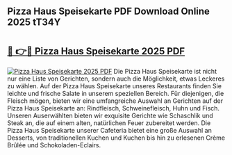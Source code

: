 ## Pizza Haus Speisekarte PDF Download Online 2025 tT34Y

# <h2><a href="http://gcc5u5.nevu.top/?p=Pizza+Haus+Speisekarte">🔗 👉🔴 Pizza Haus Speisekarte 2025 PDF</a></h2>

[![Pizza Haus Speisekarte 2025 PDF](https://i.imgur.com/dBaPXMq.png)](http://gcc5u5.nevu.top/?p=Pizza+Haus+Speisekarte)
Die Pizza Haus Speisekarte ist nicht nur eine Liste von Gerichten, sondern auch die Möglichkeit, etwas Leckeres zu wählen. Auf der Pizza Haus Speisekarte unseres Restaurants finden Sie leichte und frische Salate in unserem speziellen Bereich. Für diejenigen, die Fleisch mögen, bieten wir eine umfangreiche Auswahl an Gerichten auf der Pizza Haus Speisekarte an: Rindfleisch, Schweinefleisch, Huhn und Fisch. Unseren Auserwählten bieten wir exquisite Gerichte wie Schaschlik und Steak an, die auf einem alten, natürlichen Feuer zubereitet werden. Die Pizza Haus Speisekarte unserer Cafeteria bietet eine große Auswahl an Desserts, von traditionellen Kuchen und Kuchen bis hin zu erlesenen Crème Brûlée und Schokoladen-Eclairs.
